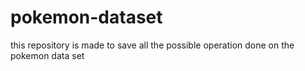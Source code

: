# pokemon-dataset
this repository is made to save all the possible operation done on the pokemon data set 
